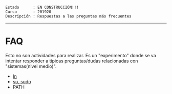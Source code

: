 
```
Estado      : EN CONSTRUCCIÓN!!!
Curso       : 201920
Descripción : Respuestas a las preguntas más frecuentes
```

---
# FAQ

Esto no son actividades para realizar. Es un "experimento" donde se va intentar responder a típicas preguntas/dudas relacionadas con "sistemas(nivel medio)".

* [ln](ln.md)
* [su, sudo](su-sudo.md)
* PATH
